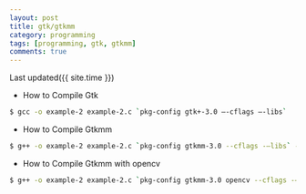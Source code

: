 ```yaml
---
layout: post
title: gtk/gtkmm
category: programming 
tags: [programming, gtk, gtkmm]
comments: true
---
```

Last updated({{ site.time }})  
  
* How to Compile Gtk
``` bash
$ gcc -o example-2 example-2.c `pkg-config gtk+-3.0 –-cflags –-libs`
```
* How to Compile Gtkmm
``` bash
$ g++ -o example-2 example-2.c `pkg-config gtkmm-3.0 --cflags -–libs` -std=c++11
```
* How to Compile Gtkmm with opencv
``` bash
$ g++ -o example-2 example-2.c `pkg-config gtkmm-3.0 opencv --cflags -–libs` -std=c++11
```
